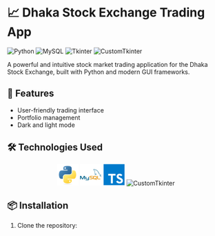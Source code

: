 # 📈 Dhaka Stock Exchange Trading App

![Python](https://img.shields.io/badge/Python-3776AB?style=for-the-badge&logo=python&logoColor=white)
![MySQL](https://img.shields.io/badge/MySQL-4479A1?style=for-the-badge&logo=mysql&logoColor=white)
![Tkinter](https://img.shields.io/badge/Tkinter-3776AB?style=for-the-badge&logo=python&logoColor=white)
![CustomTkinter](https://img.shields.io/badge/CustomTkinter-3776AB?style=for-the-badge&logo=python&logoColor=white)

A powerful and intuitive stock market trading application for the Dhaka Stock Exchange, built with Python and modern GUI frameworks.

## 🚀 Features

- User-friendly trading interface
- Portfolio management
- Dark and light mode

## 🛠️ Technologies Used

<p align="center">
  <img src="https://raw.githubusercontent.com/devicons/devicon/master/icons/python/python-original.svg" alt="Python" width="50" height="50"/>
  <img src="https://raw.githubusercontent.com/devicons/devicon/master/icons/mysql/mysql-original-wordmark.svg" alt="MySQL" width="50" height="50"/>
  <img src="https://raw.githubusercontent.com/devicons/devicon/master/icons/typescript/typescript-original.svg" alt="Tkinter" width="50" height="50"/>
  <img src="https://raw.githubusercontent.com/TomSchimansky/CustomTkinter/master/documentation_images/CustomTkinter_logo_light.png" alt="CustomTkinter" width="100" height="50"/>
</p>


## 📦 Installation

1. Clone the repository:
